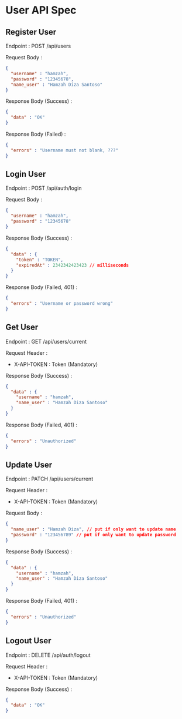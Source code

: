 # User API Spec

## Register User

Endpoint : POST /api/users

Request Body :

```json
{
  "username" : "hamzah",
  "password" : "12345678",
  "name_user" : "Hamzah Diza Santoso" 
}
```

Response Body (Success) :

```json
{
  "data" : "OK"
}
```

Response Body (Failed) :

```json
{
  "errors" : "Username must not blank, ???"
}
```

## Login User

Endpoint : POST /api/auth/login

Request Body :

```json
{
  "username" : "hamzah",
  "password" : "12345678" 
}
```

Response Body (Success) :

```json
{
  "data" : {
    "token" : "TOKEN", 
    "expiredAt" : 2342342423423 // milliseconds
  }
}
```

Response Body (Failed, 401) :

```json
{
  "errors" : "Username or password wrong"
}
```

## Get User

Endpoint : GET /api/users/current

Request Header :

- X-API-TOKEN : Token (Mandatory)

Response Body (Success) :

```json
{
  "data" : {
    "username" : "hamzah",
    "name_user" : "Hamzah Diza Santoso"
  }
}
```

Response Body (Failed, 401) :

```json
{
  "errors" : "Unauthorized"
}
```

## Update User

Endpoint : PATCH /api/users/current

Request Header :

- X-API-TOKEN : Token (Mandatory)

Request Body :

```json
{
  "name_user" : "Hamzah Diza", // put if only want to update name
  "password" : "123456789" // put if only want to update password
}
```

Response Body (Success) :

```json
{
  "data" : {
    "username" : "hamzah",
    "name_user" : "Hamzah Diza Santoso"
  }
}
```

Response Body (Failed, 401) :

```json
{
  "errors" : "Unauthorized"
}
```

## Logout User

Endpoint : DELETE /api/auth/logout

Request Header :

- X-API-TOKEN : Token (Mandatory)

Response Body (Success) :

```json
{
  "data" : "OK"
}
```
